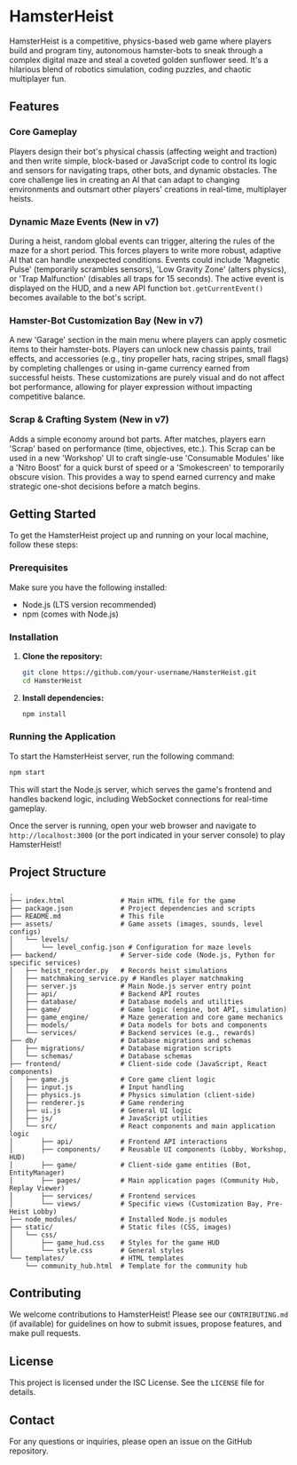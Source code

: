 # HamsterHeist

HamsterHeist is a competitive, physics-based web game where players build and program tiny, autonomous hamster-bots to sneak through a complex digital maze and steal a coveted golden sunflower seed. It's a hilarious blend of robotics simulation, coding puzzles, and chaotic multiplayer fun.

## Features

### Core Gameplay
Players design their bot's physical chassis (affecting weight and traction) and then write simple, block-based or JavaScript code to control its logic and sensors for navigating traps, other bots, and dynamic obstacles. The core challenge lies in creating an AI that can adapt to changing environments and outsmart other players' creations in real-time, multiplayer heists.

### Dynamic Maze Events (New in v7)
During a heist, random global events can trigger, altering the rules of the maze for a short period. This forces players to write more robust, adaptive AI that can handle unexpected conditions. Events could include 'Magnetic Pulse' (temporarily scrambles sensors), 'Low Gravity Zone' (alters physics), or 'Trap Malfunction' (disables all traps for 15 seconds). The active event is displayed on the HUD, and a new API function `bot.getCurrentEvent()` becomes available to the bot's script.

### Hamster-Bot Customization Bay (New in v7)
A new 'Garage' section in the main menu where players can apply cosmetic items to their hamster-bots. Players can unlock new chassis paints, trail effects, and accessories (e.g., tiny propeller hats, racing stripes, small flags) by completing challenges or using in-game currency earned from successful heists. These customizations are purely visual and do not affect bot performance, allowing for player expression without impacting competitive balance.

### Scrap & Crafting System (New in v7)
Adds a simple economy around bot parts. After matches, players earn 'Scrap' based on performance (time, objectives, etc.). This Scrap can be used in a new 'Workshop' UI to craft single-use 'Consumable Modules' like a 'Nitro Boost' for a quick burst of speed or a 'Smokescreen' to temporarily obscure vision. This provides a way to spend earned currency and make strategic one-shot decisions before a match begins.

## Getting Started

To get the HamsterHeist project up and running on your local machine, follow these steps:

### Prerequisites

Make sure you have the following installed:
*   Node.js (LTS version recommended)
*   npm (comes with Node.js)

### Installation

1.  **Clone the repository:**
    ```bash
    git clone https://github.com/your-username/HamsterHeist.git
    cd HamsterHeist
    ```

2.  **Install dependencies:**
    ```bash
    npm install
    ```

### Running the Application

To start the HamsterHeist server, run the following command:

```bash
npm start
```

This will start the Node.js server, which serves the game's frontend and handles backend logic, including WebSocket connections for real-time gameplay.

Once the server is running, open your web browser and navigate to `http://localhost:3000` (or the port indicated in your server console) to play HamsterHeist!

## Project Structure

```
.
├── index.html              # Main HTML file for the game
├── package.json            # Project dependencies and scripts
├── README.md               # This file
├── assets/                 # Game assets (images, sounds, level configs)
│   └── levels/
│       └── level_config.json # Configuration for maze levels
├── backend/                # Server-side code (Node.js, Python for specific services)
│   ├── heist_recorder.py   # Records heist simulations
│   ├── matchmaking_service.py # Handles player matchmaking
│   ├── server.js           # Main Node.js server entry point
│   ├── api/                # Backend API routes
│   ├── database/           # Database models and utilities
│   ├── game/               # Game logic (engine, bot API, simulation)
│   ├── game_engine/        # Maze generation and core game mechanics
│   ├── models/             # Data models for bots and components
│   └── services/           # Backend services (e.g., rewards)
├── db/                     # Database migrations and schemas
│   ├── migrations/         # Database migration scripts
│   └── schemas/            # Database schemas
├── frontend/               # Client-side code (JavaScript, React components)
│   ├── game.js             # Core game client logic
│   ├── input.js            # Input handling
│   ├── physics.js          # Physics simulation (client-side)
│   ├── renderer.js         # Game rendering
│   ├── ui.js               # General UI logic
│   ├── js/                 # JavaScript utilities
│   └── src/                # React components and main application logic
│       ├── api/            # Frontend API interactions
│       ├── components/     # Reusable UI components (Lobby, Workshop, HUD)
│       ├── game/           # Client-side game entities (Bot, EntityManager)
│       ├── pages/          # Main application pages (Community Hub, Replay Viewer)
│       ├── services/       # Frontend services
│       └── views/          # Specific views (Customization Bay, Pre-Heist Lobby)
├── node_modules/           # Installed Node.js modules
├── static/                 # Static files (CSS, images)
│   └── css/
│       ├── game_hud.css    # Styles for the game HUD
│       └── style.css       # General styles
└── templates/              # HTML templates
    └── community_hub.html  # Template for the community hub
```

## Contributing

We welcome contributions to HamsterHeist! Please see our `CONTRIBUTING.md` (if available) for guidelines on how to submit issues, propose features, and make pull requests.

## License

This project is licensed under the ISC License. See the `LICENSE` file for details.

## Contact

For any questions or inquiries, please open an issue on the GitHub repository.